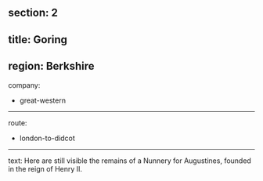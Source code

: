 section: 2
----
title: Goring
----
region: Berkshire
----
company:
- great-western
----
route:
- london-to-didcot
----
text: Here are still visible the remains of a Nunnery for Augustines, founded in the reign of Henry II.
